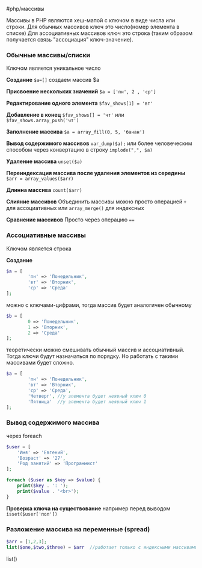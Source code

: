 #php/массивы 

Массивы  в PHP являются хеш-мапой с ключом в виде числа или строки. Для обычных массивов ключ это число(номер элемента в списке)
Для ассоциативных массивов ключ это строка (таким образом получается связь "ассоциация" ключ-значение). 
### Обычные массивы/списки
Ключом является уникальное число 

**Создание**
`$a=[]` создаем массив $a

**Присвоение нескольких значений**
`$a = ['пн', 2 , 'ср']`

**Редактирование одного элемента**
`$fav_shows[1] = 'вт'`

**Добавление в конец**
`$fav_shows[] = 'чт'`
или 
`$fav_shows.array_push('чт')`

**Заполнение массива**
`$a = array_fill(0, 5, 'банан')`


**Вывод содержимого массивов**
`var_dump($a);`
или более человеческим способом через конвертацию в строку
`implode(",", $a)`


**Удаление массива**
`unset($a)`

**Переиндексация массива после удаления элементов из середины**
`$arr = array_values($arr)`

**Длинна массива**
`count($arr)`

**Слияние массивов**
Объединить массивы можно просто операцией `+` для ассоциативных или `array_merge()` для индексных

**Сравнение массивов**
Просто через операцию `==`

### Ассоциативные массивы
Ключом является строка

**Создание**
```php
$a = [  
        'пн' => 'Понедельник',  
        'вт' => 'Вторник',  
        'ср' => 'Среда'  
];
```
можно с ключами-цифрами, тогда массив будет аналогичен обычному
```php
$b = [  
        0 => 'Понедельник',  
        1 => 'Вторник',  
        2 => 'Среда'  
];
```
теоретически можно смешивать обычный массив и ассоциативный. Тогда ключи будут назначаться по порядку. Но работать с такими массивами будет сложно. 
```php
$a = [  
        'пн' => 'Понедельник',  
        'вт' => 'Вторник',  
        'ср' => 'Среда',
        'Четверг', //у элемента будет неявный ключ 0
        'Пятница'  //у элемента будет неявный ключ 1
];
```

### Вывод содержимого массива
через foreach
```php
$user = [
    'Имя' => 'Евгений',
    'Возраст' => '27',
    'Род занятий' => 'Программист'
];

foreach ($user as $key => $value) {
    print($key . ': ');
    print($value . '<br>');
}
```

**Проверка ключа на существование**
например перед выводом 
`isset($user['пол'])`

### Разложение массива на переменные (spread)
```php
$arr = [1,2,3];
list($one,$two,$three) = $arr  //работает только с индексными массивами
```
list()





